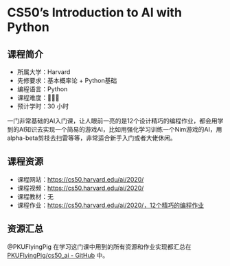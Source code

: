 # CS50’s Introduction to AI with Python
## 课程简介

- 所属大学：Harvard
- 先修要求：基本概率论 + Python基础
- 编程语言：Python
- 课程难度：🌟🌟🌟
- 预计学时：30 小时

一门非常基础的AI入门课，让人眼前一亮的是12个设计精巧的编程作业，都会用学到的AI知识去实现一个简易的游戏AI，比如用强化学习训练一个Nim游戏的AI，用alpha-beta剪枝去扫雷等等，非常适合新手入门或者大佬休闲。

## 课程资源

- 课程网站：https://cs50.harvard.edu/ai/2020/
- 课程视频：https://cs50.harvard.edu/ai/2020/
- 课程教材：无
- 课程作业：https://cs50.harvard.edu/ai/2020/，12个精巧的编程作业

## 资源汇总

@PKUFlyingPig 在学习这门课中用到的所有资源和作业实现都汇总在 [PKUFlyingPig/cs50_ai - GitHub](https://github.com/PKUFlyingPig/cs50_ai) 中。
